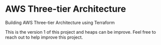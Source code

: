 # AWS Three-tier Architecture
Building AWS Three-tier Architecture using Terraform

This is the version 1 of this project and heaps can be improve. Feel free to reach out to help improve this project.
